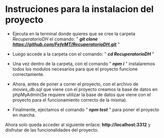 # Instruciones para la instalacion del proyecto

- Ejecuta en la terminal donde quieres que se cree la carpeta _RecuperatorioDH_ el comando: " _**git clone https://github.com/FefeMT/RecuperatorioDH.git**_ "

- Luego accede a la carpeta con el comando: " _**cd RecuperatorioDH**_ "

- Una vez dentro de la carpeta, con el comando " _**npm i**_ " instalaremos todos los modulos necesarios para que el proyecto funcione correctamente.

- Ahora, antes de poner a correr el proyecto, con el archivo de *movies_db.sql* que viene con el proyecto creamos la base de datos en phpMyAdmin(Se requiere utilizar la base de datos que viene con el proyecto para el funcionamiento correcto de la misma).

- Finalmente, ejectamos el comando " _**npm test**_ " para poner el proyecto en marcha.

Ahora solo queda acceder al siguiente enlace: **http://localhost:3312** y disfrutar de las funcionalidades del proyecto.
